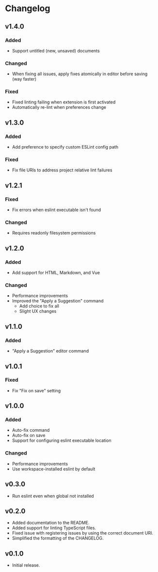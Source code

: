 # Changelog

## v1.4.0

### Added

- Support untitled (new, unsaved) documents

### Changed

- When fixing all issues, apply fixes atomically in editor before saving (way faster)

### Fixed

- Fixed linting failing when extension is first activated
- Automatically re-lint when preferences change

## v1.3.0

### Added

- Add preference to specify custom ESLint config path

### Fixed

- Fix file URIs to address project relative lint failures

## v1.2.1

### Fixed

- Fix errors when eslint executable isn't found

### Changed

- Requires readonly filesystem permissions

## v1.2.0

### Added

- Add support for HTML, Markdown, and Vue

### Changed

- Performance improvements
- Improved the "Apply a Suggestion" command
  - Add choice to fix all
  - Slight UX changes

## v1.1.0

### Added

- "Apply a Suggestion" editor command

## v1.0.1

### Fixed

- Fix "Fix on save" setting

## v1.0.0

### Added

- Auto-fix command
- Auto-fix on save
- Support for configuring eslint executable location

### Changed

- Performance improvements
- Use workspace-installed eslint by default

## v0.3.0

- Run eslint even when global not installed

## v0.2.0

- Added documentation to the README.
- Added support for linting TypeScript files.
- Fixed issue with registering issues by using the correct document URI.
- Simplified the formatting of the CHANGELOG.

## v0.1.0

- Initial release.
